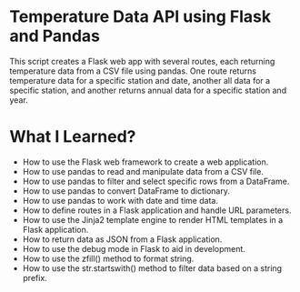 # Temperature Data API using Flask and Pandas
This script creates a Flask web app with several routes, each returning temperature data from a CSV file using pandas. One route returns temperature data for a specific station and date, another all data for a specific station, and another returns annual data for a specific station and year.
# What I Learned?
- How to use the Flask web framework to create a web application.
- How to use pandas to read and manipulate data from a CSV file.
- How to use pandas to filter and select specific rows from a DataFrame.
- How to use pandas to convert DataFrame to dictionary.
- How to use pandas to work with date and time data.
- How to define routes in a Flask application and handle URL parameters.
- How to use the Jinja2 template engine to render HTML templates in a Flask application.
- How to return data as JSON from a Flask application.
- How to use the debug mode in Flask to aid in development.
- How to use the zfill() method to format string.
- How to use the str.startswith() method to filter data based on a string prefix.

